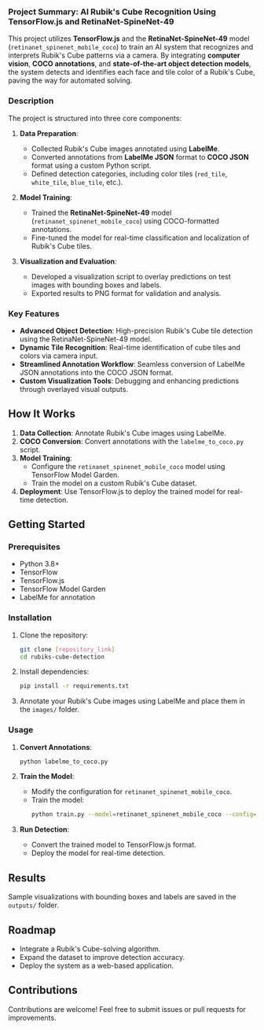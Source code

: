 ### Project Summary: AI Rubik's Cube Recognition Using TensorFlow.js and RetinaNet-SpineNet-49

This project utilizes **TensorFlow.js** and the **RetinaNet-SpineNet-49** model (`retinanet_spinenet_mobile_coco`) to train an AI system that recognizes and interprets Rubik's Cube patterns via a camera. By integrating **computer vision**, **COCO annotations**, and **state-of-the-art object detection models**, the system detects and identifies each face and tile color of a Rubik's Cube, paving the way for automated solving.

### Description

The project is structured into three core components:

1. **Data Preparation**:
   - Collected Rubik's Cube images annotated using **LabelMe**.
   - Converted annotations from **LabelMe JSON** format to **COCO JSON** format using a custom Python script.
   - Defined detection categories, including color tiles (`red_tile`, `white_tile`, `blue_tile`, etc.).

2. **Model Training**:
   - Trained the **RetinaNet-SpineNet-49** model (`retinanet_spinenet_mobile_coco`) using COCO-formatted annotations.
   - Fine-tuned the model for real-time classification and localization of Rubik's Cube tiles.

3. **Visualization and Evaluation**:
   - Developed a visualization script to overlay predictions on test images with bounding boxes and labels.
   - Exported results to PNG format for validation and analysis.

### Key Features
- **Advanced Object Detection**: High-precision Rubik's Cube tile detection using the RetinaNet-SpineNet-49 model.
- **Dynamic Tile Recognition**: Real-time identification of cube tiles and colors via camera input.
- **Streamlined Annotation Workflow**: Seamless conversion of LabelMe JSON annotations into the COCO JSON format.
- **Custom Visualization Tools**: Debugging and enhancing predictions through overlayed visual outputs.
 
## How It Works

1. **Data Collection**: Annotate Rubik's Cube images using LabelMe.
2. **COCO Conversion**: Convert annotations with the `labelme_to_coco.py` script.
3. **Model Training**:
   - Configure the `retinanet_spinenet_mobile_coco` model using TensorFlow Model Garden.
   - Train the model on a custom Rubik's Cube dataset.
4. **Deployment**: Use TensorFlow.js to deploy the trained model for real-time detection.

## Getting Started

### Prerequisites
- Python 3.8+
- TensorFlow
- TensorFlow.js
- TensorFlow Model Garden
- LabelMe for annotation

### Installation

1. Clone the repository:
   ```bash
   git clone [repository_link]
   cd rubiks-cube-detection
   ```

2. Install dependencies:
   ```bash
   pip install -r requirements.txt
   ```

3. Annotate your Rubik's Cube images using LabelMe and place them in the `images/` folder.

### Usage

1. **Convert Annotations**:
   ```bash
   python labelme_to_coco.py
   ```

2. **Train the Model**:
   - Modify the configuration for `retinanet_spinenet_mobile_coco`.
   - Train the model:
     ```bash
     python train.py --model=retinanet_spinenet_mobile_coco --config=configs/retinanet_spinenet_mobile_coco.config --data_dir=path_to_coco_data
     ```

3. **Run Detection**:
   - Convert the trained model to TensorFlow.js format.
   - Deploy the model for real-time detection.

## Results

Sample visualizations with bounding boxes and labels are saved in the `outputs/` folder.

## Roadmap
- Integrate a Rubik's Cube-solving algorithm.
- Expand the dataset to improve detection accuracy.
- Deploy the system as a web-based application.

## Contributions
Contributions are welcome! Feel free to submit issues or pull requests for improvements.
 
